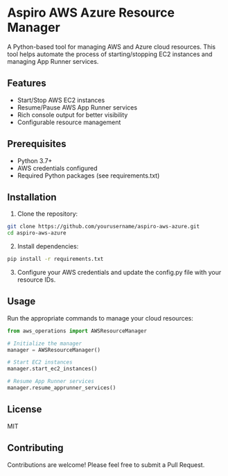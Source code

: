 # Aspiro AWS Azure Resource Manager

A Python-based tool for managing AWS and Azure cloud resources. This tool helps automate the process of starting/stopping EC2 instances and managing App Runner services.

## Features

- Start/Stop AWS EC2 instances
- Resume/Pause AWS App Runner services
- Rich console output for better visibility
- Configurable resource management

## Prerequisites

- Python 3.7+
- AWS credentials configured
- Required Python packages (see requirements.txt)

## Installation

1. Clone the repository:
```bash
git clone https://github.com/yourusername/aspiro-aws-azure.git
cd aspiro-aws-azure
```

2. Install dependencies:
```bash
pip install -r requirements.txt
```

3. Configure your AWS credentials and update the config.py file with your resource IDs.

## Usage

Run the appropriate commands to manage your cloud resources:

```python
from aws_operations import AWSResourceManager

# Initialize the manager
manager = AWSResourceManager()

# Start EC2 instances
manager.start_ec2_instances()

# Resume App Runner services
manager.resume_apprunner_services()
```

## License

MIT

## Contributing

Contributions are welcome! Please feel free to submit a Pull Request. 